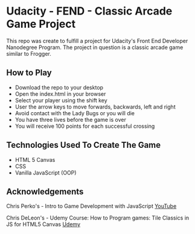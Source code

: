 # Udacity - FEND - Classic Arcade Game Project
This repo was create to fulfill a project for Udacity's Front End Developer Nanodegree Program. The project in question is a classic arcade game similar to Frogger.

## How to Play
* Download the repo to your desktop
* Open the index.html in your browser
* Select your player using the shift key
* User the arrow keys to move forwards, backwards, left and right
* Avoid contact with the Lady Bugs or you will die
* You have three lives before the game is over
* You will receive 100 points for each successful crossing
  
## Technologies Used To Create The Game
* HTML 5 Canvas
* CSS
* Vanilla JavaScript (OOP)

## Acknowledgements 
Chris Perko's - Intro to Game Development with JavaScript [YouTube](https://www.youtube.com/watch?v=3EMxBkqC4z0)

Chris DeLeon's - Udemy Course: How to Program games: Tile Classics in JS for HTML5 Canvas
[Udemy](https://www.udemy.com/how-to-program-games/learn/v4/overview)